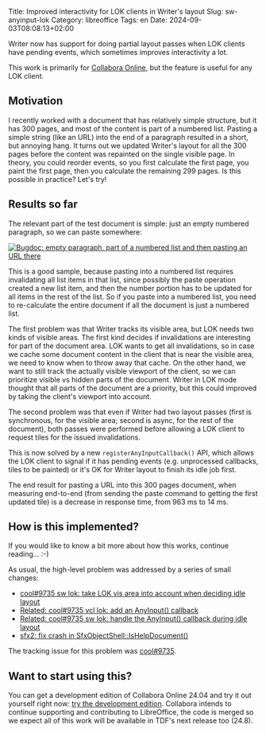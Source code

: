 Title: Improved interactivity for LOK clients in Writer's layout
Slug: sw-anyinput-lok
Category: libreoffice
Tags: en
Date: 2024-09-03T08:08:13+02:00

Writer now has support for doing partial layout passes when LOK clients have pending events, which
sometimes improves interactivity a lot.

This work is primarily for [Collabora Online](https://www.collaboraonline.com/), but the feature is
useful for any LOK client.

## Motivation

I recently worked with a document that has relatively simple structure, but it has 300 pages, and
most of the content is part of a numbered list. Pasting a simple string (like an URL) into the end
of a paragraph resulted in a short, but annoying hang. It turns out we updated Writer's layout for
all the 300 pages before the content was repainted on the single visible page. In theory, you
could reorder events, so you first calculate the first page, you paint the first page, then you
calculate the remaining 299 pages. Is this possible in practice? Let's try!

## Results so far

The relevant part of the test document is simple: just an empty numbered paragraph, so we can paste
somewhere:

[![Bugdoc: empty paragraph, part of a numbered list and then pasting an URL there](https://share.vmiklos.hu/blog/sw-anyinput-lok/paste.png)](https://share.vmiklos.hu/blog/sw-anyinput-lok/paste.png)

This is a good sample, because pasting into a numbered list requires invalidating all list items in that
list, since possibly the paste operation created a new list item, and then the number portion has to
be updated for all items in the rest of the list. So if you paste into a numbered list, you need to
re-calculate the entire document if all the document is just a numbered list.

The first problem was that Writer tracks its visible area, but LOK needs two kinds of visible areas.
The first kind decides if invalidations are interesting for part of the document area. LOK wants to
get all invalidations, so in case we cache some document content in the client that is near the
visible area, we need to know when to throw away that cache.  On the other hand, we want to still
track the actually visible viewport of the client, so we can prioritize visible vs hidden parts of
the document. Writer in LOK mode thought that all parts of the document are a priority, but this
could improved by taking the client's viewport into account.

The second problem was that even if Writer had two layout passes (first is synchronous, for the
visible area; second is async, for the rest of the document), both passes were performed before
allowing a LOK client to request tiles for the issued invalidations.

This is now solved by a new `registerAnyInputCallback()` API, which allows the LOK client to signal if
it has pending events (e.g. unprocessed callbacks, tiles to be painted) or it's OK for Writer layout
to finish its idle job first.

The end result for pasting a URL into this 300 pages document, when measuring end-to-end (from
sending the paste command to getting the first updated tile) is a decrease in response time, from
963 ms to 14 ms.

## How is this implemented?

If you would like to know a bit more about how this works, continue reading... :-)

As usual, the high-level problem was addressed by a series of small changes:

- [cool#9735 sw lok: take LOK vis area into account when deciding idle layout](https://git.libreoffice.org/core/commit/e1e77b313c9fe0fff814384a67de415e33c8b27f)
- [Related: cool#9735 vcl lok: add an AnyInput() callback](https://git.libreoffice.org/core/commit/a22fe103e7a26270b7213448c570400a563c18ba)
- [Related: cool#9735 sw lok: handle the AnyInput() callback during idle layout](https://git.libreoffice.org/core/commit/41aec3e9a088ad4e99e43e033c7653e2c25a85ba)
- [sfx2: fix crash in SfxObjectShell::IsHelpDocument()](https://git.libreoffice.org/core/commit/3974af7dca82f887dfdfe88f087583508c19e7ab)

The tracking issue for this problem was
[cool#9735](https://github.com/CollaboraOnline/online/issues/9735).

## Want to start using this?

You can get a development edition of Collabora Online 24.04 and try it out yourself right now: [try
the development edition](https://www.collaboraonline.com/code/).  Collabora intends to continue
supporting and contributing to LibreOffice, the code is merged so we expect all of this work will be
available in TDF's next release too (24.8).
